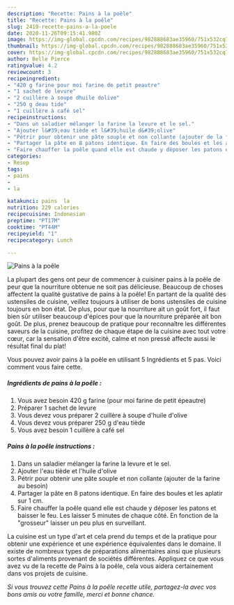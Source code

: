 ```yaml
---
description: "Recette: Pains à la poêle"
title: "Recette: Pains à la poêle"
slug: 2419-recette-pains-a-la-poele
date: 2020-11-26T09:15:41.980Z
image: https://img-global.cpcdn.com/recipes/982888683ae35960/751x532cq70/pains-a-la-poele-photo-principale-de-la-recette.jpg
thumbnail: https://img-global.cpcdn.com/recipes/982888683ae35960/751x532cq70/pains-a-la-poele-photo-principale-de-la-recette.jpg
cover: https://img-global.cpcdn.com/recipes/982888683ae35960/751x532cq70/pains-a-la-poele-photo-principale-de-la-recette.jpg
author: Belle Pierce
ratingvalue: 4.2
reviewcount: 3
recipeingredient:
- "420 g farine pour moi farine de petit peautre"
- "1 sachet de levure"
- "2 cuillère à soupe dhuile dolive"
- "250 g deau tide"
- "1 cuillère à café sel"
recipeinstructions:
- "Dans un saladier mélanger la farine la levure et le sel."
- "Ajouter l&#39;eau tiède et l&#39;huile d&#39;olive"
- "Pétrir pour obtenir une pâte souple et non collante (ajouter de la farine au besoin)"
- "Partager la pâte en 8 patons identique. En faire des boules et les aplatir sur 1 cm."
- "Faire chauffer la poêle quand elle est chaude y déposer les patons et baisser le feu. Les laisser 5 minutes de chaque côté. En fonction de la &#34;grosseur&#34; laisser un peu plus en surveillant."
categories:
- Resep
tags:
- pains
- 
- la

katakunci: pains  la 
nutrition: 229 calories
recipecuisine: Indonesian
preptime: "PT17M"
cooktime: "PT44M"
recipeyield: "1"
recipecategory: Lunch

---
```



![Pains à la poêle](https://img-global.cpcdn.com/recipes/982888683ae35960/751x532cq70/pains-a-la-poele-photo-principale-de-la-recette.jpg)

La plupart des gens ont peur de commencer à cuisiner pains à la poêle de peur que la nourriture obtenue ne soit pas délicieuse. Beaucoup de choses affectent la qualité gustative de pains à la poêle! En partant de la qualité des ustensiles de cuisine, veillez toujours à utiliser de bons ustensiles de cuisine toujours en bon état. De plus, pour que la nourriture ait un goût fort, il faut bien sûr utiliser beaucoup d'épices pour que la nourriture préparée ait bon goût. De plus, prenez beaucoup de pratique pour reconnaître les différentes saveurs de la cuisine, profitez de chaque étape de la cuisine avec tout votre cœur, car la sensation d'être excité, calme et non pressé affecte aussi le résultat final du plat!

<!--inarticleads1-->

Vous pouvez avoir pains à la poêle en utilisant 5 Ingrédients et 5 pas. Voici comment vous faire cette.

##### Ingrédients de pains à la poêle :

1. Vous avez besoin 420 g farine (pour moi farine de petit épeautre)
1. Préparer 1 sachet de levure
1. Vous devez vous préparer 2 cuillère à soupe d&#39;huile d&#39;olive
1. Vous devez vous préparer 250 g d&#39;eau tiède
1. Vous avez besoin 1 cuillère à café sel




<!--inarticleads2-->

##### Pains à la poêle instructions :

1. Dans un saladier mélanger la farine la levure et le sel.
1. Ajouter l&#39;eau tiède et l&#39;huile d&#39;olive
1. Pétrir pour obtenir une pâte souple et non collante (ajouter de la farine au besoin)
1. Partager la pâte en 8 patons identique. En faire des boules et les aplatir sur 1 cm.
1. Faire chauffer la poêle quand elle est chaude y déposer les patons et baisser le feu. Les laisser 5 minutes de chaque côté. En fonction de la &#34;grosseur&#34; laisser un peu plus en surveillant.




<!--inarticleads1-->

<p>
La cuisine est un type d'art et cela prend du temps et de la pratique pour obtenir une expérience et une expérience équivalentes dans le domaine. Il existe de nombreux types de préparations alimentaires ainsi que plusieurs sortes d'aliments provenant de sociétés différentes. Appliquez ce que vous avez vu de la recette de Pains à la poêle, cela vous aidera certainement dans vos projets de cuisine.
</p>

<p>
<i>Si vous trouvez cette Pains à la poêle recette utile, partagez-la avec vos bons amis ou votre famille, merci et bonne chance.</i>
</p>
